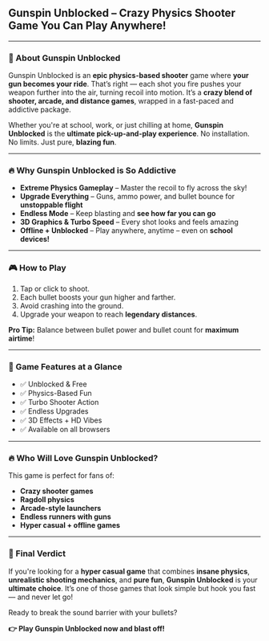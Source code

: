 ## **Gunspin Unblocked – Crazy Physics Shooter Game You Can Play Anywhere!**

---

### **🚀 About Gunspin Unblocked**

Gunspin Unblocked is an **epic physics-based shooter** game where **your gun becomes your ride**. That’s right — each shot you fire pushes your weapon further into the air, turning recoil into motion. It’s a **crazy blend of shooter, arcade, and distance games**, wrapped in a fast-paced and addictive package.

Whether you're at school, work, or just chilling at home, **Gunspin Unblocked** is the **ultimate pick-up-and-play experience**. No installation. No limits. Just pure, **blazing fun**.

---

### **🔥 Why Gunspin Unblocked is So Addictive**

- **Extreme Physics Gameplay** – Master the recoil to fly across the sky!  
- **Upgrade Everything** – Guns, ammo power, and bullet bounce for **unstoppable flight**  
- **Endless Mode** – Keep blasting and **see how far you can go**  
- **3D Graphics & Turbo Speed** – Every shot looks and feels amazing  
- **Offline + Unblocked** – Play anywhere, anytime – even on **school devices!**  

---

### **🎮 How to Play**

1. Tap or click to shoot.
2. Each bullet boosts your gun higher and farther.
3. Avoid crashing into the ground.
4. Upgrade your weapon to reach **legendary distances**.

**Pro Tip:** Balance between bullet power and bullet count for **maximum airtime**!

---

### **👾 Game Features at a Glance**

- ✅ Unblocked & Free  
- ✅ Physics-Based Fun  
- ✅ Turbo Shooter Action  
- ✅ Endless Upgrades  
- ✅ 3D Effects + HD Vibes  
- ✅ Available on all browsers  

---

### **🔥 Who Will Love Gunspin Unblocked?**

This game is perfect for fans of:
- **Crazy shooter games**
- **Ragdoll physics**
- **Arcade-style launchers**
- **Endless runners with guns**
- **Hyper casual + offline games**

---

### **🚩 Final Verdict**

If you're looking for a **hyper casual game** that combines **insane physics**, **unrealistic shooting mechanics**, and **pure fun**, **Gunspin Unblocked** is your **ultimate choice**. It’s one of those games that look simple but hook you fast — and never let go!

Ready to break the sound barrier with your bullets?

**👉 Play Gunspin Unblocked now and blast off!**
